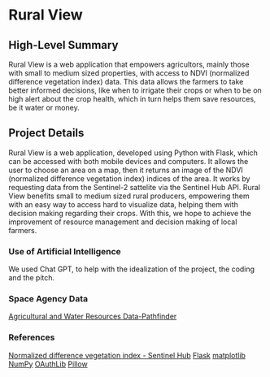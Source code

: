 # Rural View

## High-Level Summary
Rural View is a web application that empowers agricultors, mainly those with small to medium sized properties, with access to NDVI (normalized difference vegetation index) data. This data allows the farmers to take better informed decisions, like when to irrigate their crops or when to be on high alert about the crop health, which in turn helps them save resources, be it water or money.

## Project Details
Rural View is a web application, developed using Python with Flask, which can be accessed with both mobile devices and computers. It allows the user to choose an area on a map, then it returns an image of the NDVI (normalized difference vegetation index) indices of the area. It works by requesting data from the Sentinel-2 sattelite via the Sentinel Hub API. Rural View benefits small to medium sized rural producers, empowering them with an easy way to access hard to visualize data, helping them with decision making regarding their crops. With this, we hope to achieve the improvement of resource management and decision making of local farmers.

### Use of Artificial Intelligence
We used Chat GPT, to help with the idealization of the project, the coding and the pitch.

### Space Agency Data
<a href=https://www.earthdata.nasa.gov/learn/pathfinders/agricultural-and-water-resources-data-pathfinder/find-data#vegetation>Agricultural and Water Resources Data-Pathfinder</a>

### References
<a href=https://custom-scripts.sentinel-hub.com/custom-scripts/sentinel-2/ndvi>Normalized difference vegetation index - Sentinel Hub</a>
<a href=https://flask.palletsprojects.com/en/3.0.x>Flask</a>
<a href=https://matplotlib.org>matplotlib</a>
<a href=https://numpy.org>NumPy</a>
<a href=https://oauthlib.readthedocs.io/en/latest>OAuthLib</a>
<a href=https://python-pillow.org>Pillow</a>
